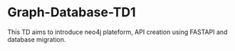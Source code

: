 # Graph-Database-TD1


This TD aims to introduce neo4j plateform, API creation using FASTAPI and database migration.